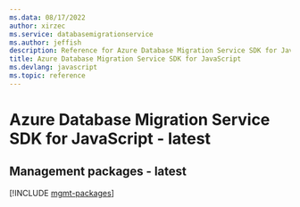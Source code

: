 ```yaml
---
ms.data: 08/17/2022
author: xirzec
ms.service: databasemigrationservice
ms.author: jeffish
description: Reference for Azure Database Migration Service SDK for JavaScript
title: Azure Database Migration Service SDK for JavaScript
ms.devlang: javascript
ms.topic: reference
---
```

# Azure Database Migration Service SDK for JavaScript - latest

## Management packages - latest
[!INCLUDE [mgmt-packages](database-migration-service-mgmt-index.md)]